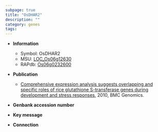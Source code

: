 ```yaml
---
subpage: true
title: "OsDHAR2"
description: ""
category: genes
tags: 
---
```


* **Information**  
    + Symbol: OsDHAR2  
    + MSU: [LOC_Os06g12630](http://rice.plantbiology.msu.edu/cgi-bin/ORF_infopage.cgi?orf=LOC_Os06g12630)  
    + RAPdb: [Os06g0232600](http://rapdb.dna.affrc.go.jp/viewer/gbrowse_details/irgsp1?name=Os06g0232600)  

* **Publication**  
    + [Comprehensive expression analysis suggests overlapping and specific roles of rice glutathione S-transferase genes during development and stress responses](http://www.ncbi.nlm.nih.gov/pubmed?term=Comprehensive+expression+analysis+suggests+overlapping+and+specific+roles+of+rice+glutathione+S-transferase+genes+during+development+and+stress+responses%5BTitle%5D), 2010, BMC Genomics.

* **Genbank accession number**  

* **Key message**  

* **Connection**  



